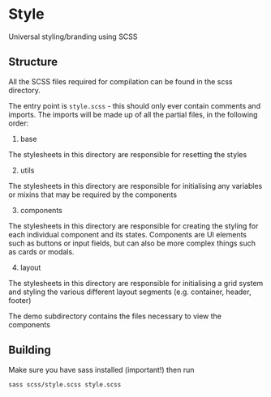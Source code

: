 # Style
Universal styling/branding using SCSS

## Structure
All the SCSS files required for compilation can be found in the scss directory.

The entry point is `style.scss` - this should only ever contain comments and imports. The imports will be made up of all the partial files, in the following order:

1. base

The stylesheets in this directory are responsible for resetting the styles

2. utils

The stylesheets in this directory are responsible for initialising any variables or mixins that may be required by the components

3. components

The stylesheets in this directory are responsible for creating the styling for each individual component and its states.
Components are UI elements such as buttons or input fields, but can also be more complex things such as cards or modals.

4. layout

The stylesheets in this directory are responsible for initialising a grid system and styling the various different layout segments (e.g. container, header, footer)


The demo subdirectory contains the files necessary to view the components

## Building
Make sure you have sass installed (important!) then run

```
sass scss/style.scss style.scss
```
